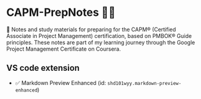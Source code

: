 # CAPM-PrepNotes 🧠🚀

📘 Notes and study materials for preparing for the CAPM® (Certified Associate in Project Management) certification, based on PMBOK® Guide principles. These notes are part of my learning journey through the Google Project Management Certificate on Coursera.

## VS code extension

- ✅ Markdown Preview Enhanced (id: `shd101wyy.markdown-preview-enhanced`)